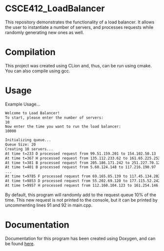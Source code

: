 # CSCE412_LoadBalancer

This repository demonstrates the functionality of a load balancer.
It allows the user to instantiate a number of servers, and processes requests
while randomly generating new ones as well.

# Compilation
This project was created using CLion and, thus, can be run using cmake. You can also compile using gcc.

# Usage
Example Usage...
```bash
Welcome to Load Balancer!
To start, please enter the number of servers: 
10
Now enter the time you want to run the load balancer:  
10000
```

```bash
Initializing queue...
Queue Size: 20
Creating 10 servers...
At time t=233 D processed request from 99.51.159.201 to 154.102.50.13
At time t=367 H processed request from 135.112.233.62 to 161.65.225.252
At time t=381 B processed request from 205.186.171.242 to 251.227.70.124
At time t=401 B processed request from 5.60.124.148 to 117.216.190.97
...
At time t=9785 F processed request from 69.165.85.139 to 117.45.134.202
At time t=9853 D processed request from 55.202.69.120 to 177.115.52.242
At time t=9957 H processed request from 112.160.104.123 to 161.254.146.53
```

By default, this program will randomly add to the request queue 10% of the time.
This new request is not printed to the console, but it can be printed by uncommenting lines 91 and 92 in main.cpp. 
# Documentation
Documentation for this program has been created using Doxygen, and can 
be found [here](https://people.tamu.edu/~leeroddy17/).
